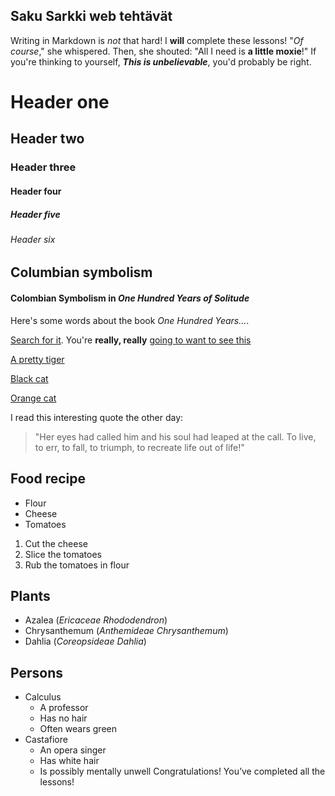## Saku Sarkki web tehtävät
Writing in Markdown is _not_ that hard!
I **will** complete these lessons!
"_Of course_," she whispered. Then, she shouted: "All I need is **a little moxie**!"
If you're thinking to yourself, **_This is unbelievable_**, you'd probably be right.
# Header one
## Header two
### Header three
#### Header four
##### Header five
###### Header six
## Columbian symbolism
#### Colombian Symbolism in _One Hundred Years of Solitude_
Here's some words about the book _One Hundred Years..._.

[Search for it](https://www.google.com).
You're **really, really** [going to want to see this](https://www.dailykitten.com)

[A pretty tiger](https://upload.wikimedia.org/wikipedia/commons/5/56/Tiger.50.jpg)

[Black cat][Black]

[Orange cat][Orange]

[Black]: https://upload.wikimedia.org/wikipedia/commons/a/a3/81_INF_DIV_SSI.jpg

[Orange]: http://icons.iconarchive.com/icons/google/noto-emoji-animals-nature/256/22221-cat-icon.png
I read this interesting quote the other day:

> "Her eyes had called him and his soul had leaped at the call. To live, to err, to fall, to triumph, to recreate life out of life!"
## Food recipe
* Flour 
* Cheese 
* Tomatoes
1. Cut the cheese 
2. Slice the tomatoes 
3. Rub the tomatoes in flour
## Plants
* Azalea (_Ericaceae Rhododendron_)
* Chrysanthemum (_Anthemideae Chrysanthemum_)
* Dahlia (_Coreopsideae Dahlia_)
## Persons
* Calculus 
   * A professor 
  * Has no hair 
  * Often wears green
* Castafiore 
  * An opera singer 
  * Has white hair 
  * Is possibly mentally unwell
 Congratulations!
You’ve completed all the lessons!
